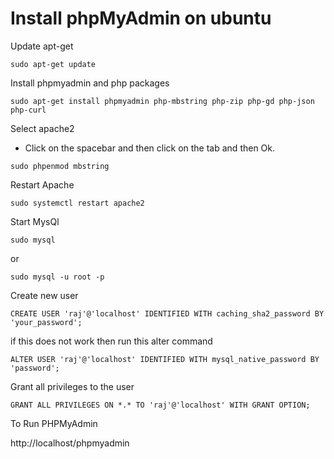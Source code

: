# Install phpMyAdmin on ubuntu

Update apt-get
```
sudo apt-get update
```
Install phpmyadmin and php packages
```
sudo apt-get install phpmyadmin php-mbstring php-zip php-gd php-json php-curl
```
Select apache2

* Click on the spacebar and then click on the tab and then Ok.

```
sudo phpenmod mbstring
```
Restart Apache
```
sudo systemctl restart apache2
```
Start MysQl
```
sudo mysql
```
or 
```
sudo mysql -u root -p
```
Create new user 
```
CREATE USER 'raj'@'localhost' IDENTIFIED WITH caching_sha2_password BY 'your_password';
```
if this does not work then run this alter command 
```
ALTER USER 'raj'@'localhost' IDENTIFIED WITH mysql_native_password BY 'password';
```
Grant all privileges to the user 
```
GRANT ALL PRIVILEGES ON *.* TO 'raj'@'localhost' WITH GRANT OPTION;
```

To Run PHPMyAdmin

http://localhost/phpmyadmin



